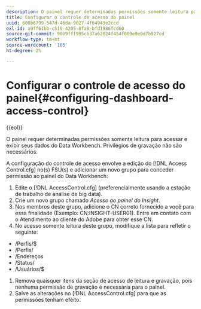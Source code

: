 ```yaml
---
description: O painel requer determinadas permissões somente leitura para acessar e exibir seus dados do Data Workbench. Privilégios de gravação não são necessários.
title: Configurar o controle de acesso do painel
uuid: 600b6799-547d-46da-9027-4f64943e2ccd
exl-id: a9ff61bb-c519-4205-8fa8-bfd1986fcd60
source-git-commit: 90b9fff995cb37a62024f454f009e9e0d7b927cd
workflow-type: tm+mt
source-wordcount: '165'
ht-degree: 2%

---
```


# Configurar o controle de acesso do painel{#configuring-dashboard-access-control}

{{eol}}

O painel requer determinadas permissões somente leitura para acessar e exibir seus dados do Data Workbench. Privilégios de gravação não são necessários.

A configuração do controle de acesso envolve a edição do [!DNL Access Control.cfg] no(s) FSU(s) e adicionar um novo grupo para conceder permissão ao painel do Data Workbench:

1. Edite o [!DNL AccessControl.cfg] (preferencialmente usando a estação de trabalho de análise de big data).
1. Crie um novo grupo chamado *Acesso ao painel do Insight*.
1. Nos membros deste grupo, adicione o CN correto fornecido a você para essa finalidade (Exemplo: CN:INSIGHT-USER01). Entre em contato com o Atendimento ao cliente do Adobe para obter esse CN.
1. No acesso somente leitura deste grupo, modifique a lista para refletir o seguinte:

* /Perfis/$
* /Perfis/
* /Endereços
* /Status/
* /Usuários/$

1. Remova quaisquer itens da seção de acesso de leitura e gravação, pois nenhuma permissão de gravação é necessária para o painel.
1. Salve as alterações no [!DNL AccessControl.cfg] para que as permissões tenham efeito.
